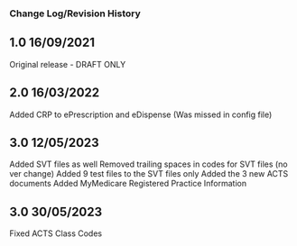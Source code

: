 ### Change Log/Revision History

1.0   16/09/2021
-----
Original release - DRAFT ONLY

2.0   16/03/2022
-----
Added CRP to ePrescription and eDispense (Was missed in config file)

3.0   12/05/2023
-----
Added SVT files as well
Removed trailing spaces in codes for SVT files (no ver change)
Added 9 test files to the SVT files only
Added the 3 new ACTS documents
Added MyMedicare Registered Practice Information

3.0   30/05/2023
-----
Fixed ACTS Class Codes
